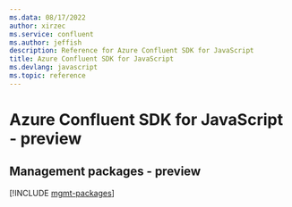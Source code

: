 ```yaml
---
ms.data: 08/17/2022
author: xirzec
ms.service: confluent
ms.author: jeffish
description: Reference for Azure Confluent SDK for JavaScript
title: Azure Confluent SDK for JavaScript
ms.devlang: javascript
ms.topic: reference
---
```

# Azure Confluent SDK for JavaScript - preview

## Management packages - preview
[!INCLUDE [mgmt-packages](confluent-mgmt-index.md)]